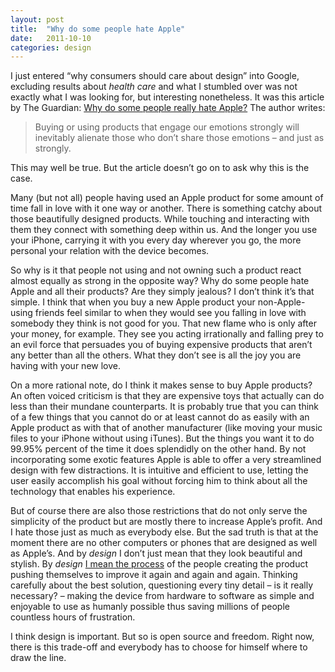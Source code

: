 ```yaml
---
layout: post
title:  "Why do some people hate Apple"
date:   2011-10-10
categories: design
---
```


I just entered “why consumers should care about design” into Google, excluding results about *health care* and what I stumbled over was not exactly what I was looking for, but interesting nonetheless. It was this article by The Guardian: [Why do some people really hate Apple?](http://www.guardian.co.uk/technology/2011/oct/06/why-do-people-hate-apple) The author writes:

> Buying or using products that engage our emotions strongly will inevitably alienate those who don’t share those emotions – and just as strongly.

This may well be true. But the article doesn’t go on to ask why this is the case.

Many (but not all) people having used an Apple product for some amount of time fall in love with it one way or another. There is something catchy about those beautifully designed products. While touching and interacting with them they connect with something deep within us. And the longer you use your iPhone, carrying it with you every day wherever you go, the more personal your relation with the device becomes.

So why is it that people not using and not owning such a product react almost equally as strong in the opposite way? Why do some people hate Apple and all their products? Are they simply jealous? I don’t think it’s that simple. I think that when you buy a new Apple product your non-Apple-using friends feel similar to when they would see you falling in love with somebody they think is not good for you. That new flame who is only after your money, for example. They see you acting irrationally and falling prey to an evil force that persuades you of buying expensive products that aren’t any better than all the others. What they don’t see is all the joy you are having with your new love.

On a more rational note, do I think it makes sense to buy Apple products? An often voiced criticism is that they are expensive toys that actually can do less than their mundane counterparts. It is probably true that you can think of a few things that you cannot do or at least cannot do as easily with an Apple product as with that of another manufacturer (like moving your music files to your iPhone without using iTunes). But the things you want it to do 99.95% percent of the time it does splendidly on the other hand. By not incorporating some exotic features Apple is able to offer a very streamlined design with few distractions. It is intuitive and efficient to use, letting the user easily accomplish his goal without forcing him to think about all the technology that enables his experience.

But of course there are also those restrictions that do not only serve the simplicity of the product but are mostly there to increase Apple’s profit. And I hate those just as much as everybody else. But the sad truth is that at the moment there are no other computers or phones that are designed as well as Apple’s. And by *design* I don’t just mean that they look beautiful and stylish. By *design* [I mean the process](http://mb2100.wordpress.com/2011/02/08/ten-principles-to-good-design/ "Ten principles to “good design”") of the people creating the product pushing themselves to improve it again and again and again. Thinking carefully about the best solution, questioning every tiny detail – is it really necessary? – making the device from hardware to software as simple and enjoyable to use as humanly possible thus saving millions of people countless hours of frustration.

I think design is important. But so is open source and freedom. Right now, there is this trade-off and everybody has to choose for himself where to draw the line.

